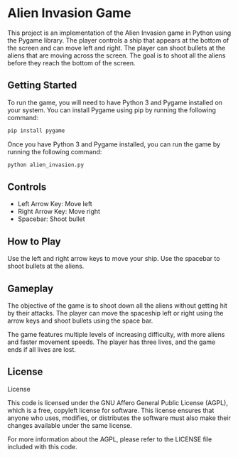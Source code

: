 # Alien Invasion Game

This project is an implementation of the Alien Invasion game in Python using the Pygame library. The player controls a ship that appears at the bottom of the screen and can move left and right. The player can shoot bullets at the aliens that are moving across the screen. The goal is to shoot all the aliens before they reach the bottom of the screen.

## Getting Started

To run the game, you will need to have Python 3 and Pygame installed on your system. You can install Pygame using pip by running the following command:

```bash
pip install pygame
```

Once you have Python 3 and Pygame installed, you can run the game by running the following command:

```bash
python alien_invasion.py
```

## Controls

* Left Arrow Key: Move left
* Right Arrow Key: Move right
* Spacebar: Shoot bullet


## How to Play

Use the left and right arrow keys to move your ship. Use the spacebar to shoot bullets at the aliens.

## Gameplay

The objective of the game is to shoot down all the aliens without getting hit by their attacks. The player can move the spaceship left or right using the arrow keys and shoot bullets using the space bar.

The game features multiple levels of increasing difficulty, with more aliens and faster movement speeds. The player has three lives, and the game ends if all lives are lost.

## License

License

This code is licensed under the GNU Affero General Public License (AGPL), which is a free, copyleft license for software. This license ensures that anyone who uses, modifies, or distributes the software must also make their changes available under the same license.

For more information about the AGPL, please refer to the LICENSE file included with this code.